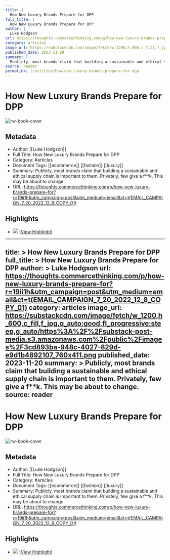 ```yaml
---
title: |
  How New Luxury Brands Prepare for DPP
full_title: |
  How New Luxury Brands Prepare for DPP
author: |
  Luke Hodgson
url: https://thoughts.commercethinking.com/p/how-new-luxury-brands-prepare-for?r=19ii1h&utm_campaign=post&utm_medium=email&ct=t(EMAIL_CAMPAIGN_7_20_2022_12_8_COPY_01)
category: articles
image_url: https://substackcdn.com/image/fetch/w_1200,h_600,c_fill,f_jpg,q_auto:good,fl_progressive:steep,g_auto/https%3A%2F%2Fsubstack-post-media.s3.amazonaws.com%2Fpublic%2Fimages%2F3cd893ba-948c-4027-829d-e9d1b4892107_760x411.png
published_date: 2023-11-20
summary: |
  Publicly, most brands claim that building a sustainable and ethical supply chain is important to them. Privately, few give a f**k. This may be about to change.
source: reader
permalink: l/articles/how-new-luxury-brands-prepare-for-dpp
---
```

# How New Luxury Brands Prepare for DPP

![rw-book-cover](https://substackcdn.com/image/fetch/w_1200,h_600,c_fill,f_jpg,q_auto:good,fl_progressive:steep,g_auto/https%3A%2F%2Fsubstack-post-media.s3.amazonaws.com%2Fpublic%2Fimages%2F3cd893ba-948c-4027-829d-e9d1b4892107_760x411.png)

## Metadata
- Author: [[Luke Hodgson]]
- Full Title: How New Luxury Brands Prepare for DPP
- Category: #articles
- Document Tags: [[ecommerce]] [[fashion]] [[luxury]] 
- Summary: Publicly, most brands claim that building a sustainable and ethical supply chain is important to them. Privately, few give a f**k. This may be about to change.
- URL: https://thoughts.commercethinking.com/p/how-new-luxury-brands-prepare-for?r=19ii1h&utm_campaign=post&utm_medium=email&ct=t(EMAIL_CAMPAIGN_7_20_2022_12_8_COPY_01)

## Highlights
- ![](https://substackcdn.com/image/fetch/w_1456,c_limit,f_auto,q_auto:good,fl_progressive:steep/https%3A%2F%2Fsubstack-post-media.s3.amazonaws.com%2Fpublic%2Fimages%2Fd62d55bf-a09b-4dae-8dec-7fa950ab7cc5_1352x900.webp) ([View Highlight](https://read.readwise.io/read/01hfxwprppm6debvyksmwxs0gx))


---
title: >
  How New Luxury Brands Prepare for DPP
full_title: >
  How New Luxury Brands Prepare for DPP
author: >
  Luke Hodgson
url: https://thoughts.commercethinking.com/p/how-new-luxury-brands-prepare-for?r=19ii1h&utm_campaign=post&utm_medium=email&ct=t(EMAIL_CAMPAIGN_7_20_2022_12_8_COPY_01)
category: articles
image_url: https://substackcdn.com/image/fetch/w_1200,h_600,c_fill,f_jpg,q_auto:good,fl_progressive:steep,g_auto/https%3A%2F%2Fsubstack-post-media.s3.amazonaws.com%2Fpublic%2Fimages%2F3cd893ba-948c-4027-829d-e9d1b4892107_760x411.png
published_date: 2023-11-20
summary: >
  Publicly, most brands claim that building a sustainable and ethical supply chain is important to them. Privately, few give a f**k. This may be about to change.
source: reader
---
# How New Luxury Brands Prepare for DPP

![rw-book-cover](https://substackcdn.com/image/fetch/w_1200,h_600,c_fill,f_jpg,q_auto:good,fl_progressive:steep,g_auto/https%3A%2F%2Fsubstack-post-media.s3.amazonaws.com%2Fpublic%2Fimages%2F3cd893ba-948c-4027-829d-e9d1b4892107_760x411.png)

## Metadata
- Author: [[Luke Hodgson]]
- Full Title: How New Luxury Brands Prepare for DPP
- Category: #articles
- Document Tags: [[ecommerce]] [[fashion]] [[luxury]] 
- Summary: Publicly, most brands claim that building a sustainable and ethical supply chain is important to them. Privately, few give a f**k. This may be about to change.
- URL: https://thoughts.commercethinking.com/p/how-new-luxury-brands-prepare-for?r=19ii1h&utm_campaign=post&utm_medium=email&ct=t(EMAIL_CAMPAIGN_7_20_2022_12_8_COPY_01)

## Highlights
- ![](https://substackcdn.com/image/fetch/w_1456,c_limit,f_auto,q_auto:good,fl_progressive:steep/https%3A%2F%2Fsubstack-post-media.s3.amazonaws.com%2Fpublic%2Fimages%2Fd62d55bf-a09b-4dae-8dec-7fa950ab7cc5_1352x900.webp) ([View Highlight](https://read.readwise.io/read/01hfxwprppm6debvyksmwxs0gx))


